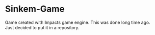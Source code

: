# Sinkem-Game
Game created with Impacts game engine. This was done long time ago. Just decided to put it in a repository.
